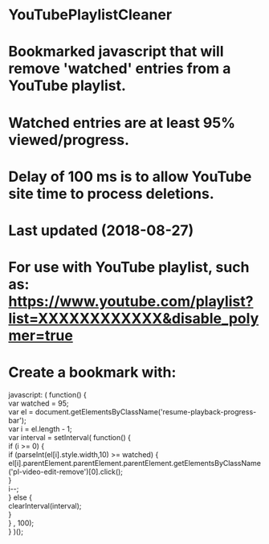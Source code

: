 # YouTubePlaylistCleaner
# Bookmarked javascript that will remove 'watched' entries from a YouTube playlist.  
# Watched entries are at least 95% viewed/progress.  
# Delay of 100 ms is to allow YouTube site time to process deletions.
#
# Last updated (2018-08-27)
# For use with YouTube playlist, such as:  https://www.youtube.com/playlist?list=XXXXXXXXXXXX&disable_polymer=true
# Create a bookmark with:

javascript: ( 
function() {     
	var watched = 95;   
	var el = document.getElementsByClassName('resume-playback-progress-bar');   
	var i = el.length - 1;   
	var interval = setInterval(
		function() {   
			if (i >= 0) {       
				if (parseInt(el[i].style.width,10) >= watched) {           
					el[i].parentElement.parentElement.parentElement.getElementsByClassName('pl-video-edit-remove')[0].click();       
				}       
				i--;   
			} else {          
				clearInterval(interval);   
			}  
		}
	, 100);   
} 
)();
